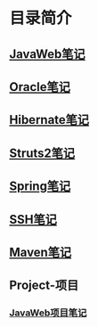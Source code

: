 # 目录简介
## [JavaWeb笔记](/note/JavaWeb/javaweb.html)
## [Oracle笔记](/note/Oracle/Oracle.html)
## [Hibernate笔记](/note/Hibernate/Hibernate.html)
## [Struts2笔记](/note/Struts2/Struts2.html)
## [Spring笔记](/note/Spring/Spring.html)
## [SSH笔记](/note/SSH/SSH.html)
## [Maven笔记](/note/Maven/Maven.html)
## Project-项目
### [JavaWeb项目笔记](/note/Project/JavaWeb/JavaWeb.html)
